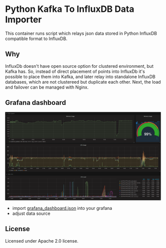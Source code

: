 # Python Kafka To InfluxDB Data Importer

This container runs script which relays json data stored in Python InfluxDB compatible format to InfluxDB.

## Why

InfluxDb doesn't have open source option for clustered environment, but Kafka has. So, instead of direct placement of points into InfluxDb it's possible to place them into Kafka, and later relay into standalone InfluxDB databases, which are not clustereed but duplicate each other. Next, the load and failover can be managed with Nginx. 

## Grafana dashboard

![grafana dashboard](grafana_dashboard/screenshot01.png)

* import [grafana_dashboard.json](grafana_dashboard/grafana_dashboard.json) into your grafana
* adjust data source

## License

Licensed under Apache 2.0 license.
